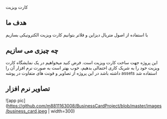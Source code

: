 کارت ویزیت
## هدف ما

با استفاده از اصول متریال دیزاین و فلاتر بتوانیم کارت ویزیت الکترونیکی بسازیم
## چه چیزی می سازیم

این پروژه جهت ساخت کارت ویزیت است. فرض کنید میخواهیم در یک نمایشگاه کارت ویزیت خود را به شریک کاری احتمالی بدهیم، خوب بهتر است به صورت نرم افزار آن را داشته باشد
در این پروژه از تصاویر و فونت های متفاوت در پوشه assets استفاده شد

## تصاویر نرم افزار
![app pic](https://github.com/m8811163008/BusinessCardProject/blob/master/images/business_card.jpeg | width=300)